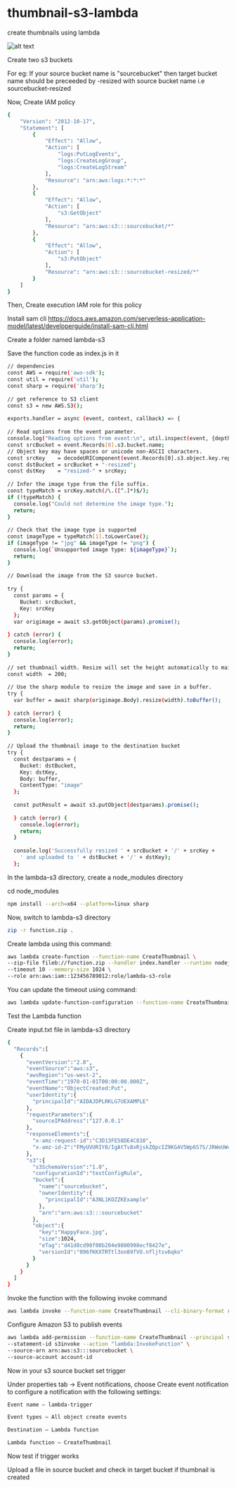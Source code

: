 # thumbnail-s3-lambda
create thumbnails using lambda

![alt text](https://github.com/SeeYouOnCloud/thumbnail-s3-lambda/blob/main/CreateThumbnails.png?raw=true)

Create two s3 buckets 

For eg: If your source bucket name is "sourcebucket"
then target bucket name should be preceeded by -resized with source bucket name
i.e sourcebucket-resized

Now, Create IAM policy
```bash
{
    "Version": "2012-10-17",
    "Statement": [
        {
            "Effect": "Allow",
            "Action": [
                "logs:PutLogEvents",
                "logs:CreateLogGroup",
                "logs:CreateLogStream"
            ],
            "Resource": "arn:aws:logs:*:*:*"
        },
        {
            "Effect": "Allow",
            "Action": [
                "s3:GetObject"
            ],
            "Resource": "arn:aws:s3:::sourcebucket/*"
        },
        {
            "Effect": "Allow",
            "Action": [
                "s3:PutObject"
            ],
            "Resource": "arn:aws:s3:::sourcebucket-resized/*"
        }
    ]
}
```

Then, Create execution IAM role for this policy

Install sam cli 
https://docs.aws.amazon.com/serverless-application-model/latest/developerguide/install-sam-cli.html

Create a folder named lambda-s3

Save the function code as index.js in it
```bash
// dependencies
const AWS = require('aws-sdk');
const util = require('util');
const sharp = require('sharp');
                
// get reference to S3 client
const s3 = new AWS.S3();
                
exports.handler = async (event, context, callback) => {
                
// Read options from the event parameter.
console.log("Reading options from event:\n", util.inspect(event, {depth: 5}));
const srcBucket = event.Records[0].s3.bucket.name;
// Object key may have spaces or unicode non-ASCII characters.
const srcKey    = decodeURIComponent(event.Records[0].s3.object.key.replace(/\+/g, " "));
const dstBucket = srcBucket + "-resized";
const dstKey    = "resized-" + srcKey;
                
// Infer the image type from the file suffix.
const typeMatch = srcKey.match(/\.([^.]*)$/);
if (!typeMatch) {
  console.log("Could not determine the image type.");
  return;
}
                
// Check that the image type is supported
const imageType = typeMatch[1].toLowerCase();
if (imageType != "jpg" && imageType != "png") {
  console.log(`Unsupported image type: ${imageType}`);
  return;
}
                
// Download the image from the S3 source bucket.
                
try {
  const params = {
    Bucket: srcBucket,
    Key: srcKey
  };
  var origimage = await s3.getObject(params).promise();
                
} catch (error) {
  console.log(error);
  return;
}
                
// set thumbnail width. Resize will set the height automatically to maintain aspect ratio.
const width  = 200;
                
// Use the sharp module to resize the image and save in a buffer.
try {
  var buffer = await sharp(origimage.Body).resize(width).toBuffer();
                
} catch (error) {
  console.log(error);
  return;
}
                
// Upload the thumbnail image to the destination bucket
try {
  const destparams = {
    Bucket: dstBucket,
    Key: dstKey,
    Body: buffer,
    ContentType: "image"
  };
                
  const putResult = await s3.putObject(destparams).promise();
                
  } catch (error) {
    console.log(error);
    return;
  }
                
  console.log('Successfully resized ' + srcBucket + '/' + srcKey +
    ' and uploaded to ' + dstBucket + '/' + dstKey);
  };
```

In the lambda-s3 directory, create a node_modules directory

cd node_modules
```bash
npm install --arch=x64 --platform=linux sharp
```

Now, switch to lambda-s3 directory
```bash
zip -r function.zip .
```

Create lambda using this command:
```bash
aws lambda create-function --function-name CreateThumbnail \
--zip-file fileb://function.zip --handler index.handler --runtime nodejs16.x \
--timeout 10 --memory-size 1024 \
--role arn:aws:iam::123456789012:role/lambda-s3-role
```

You can update the timeout using command:
```bash
aws lambda update-function-configuration --function-name CreateThumbnail --timeout 30
```

Test the Lambda function

Create input.txt file in lambda-s3 directory
```bash
{
  "Records":[
    {
      "eventVersion":"2.0",
      "eventSource":"aws:s3",
      "awsRegion":"us-west-2",
      "eventTime":"1970-01-01T00:00:00.000Z",
      "eventName":"ObjectCreated:Put",
      "userIdentity":{
        "principalId":"AIDAJDPLRKLG7UEXAMPLE"
      },
      "requestParameters":{
        "sourceIPAddress":"127.0.0.1"
      },
      "responseElements":{
        "x-amz-request-id":"C3D13FE58DE4C810",
        "x-amz-id-2":"FMyUVURIY8/IgAtTv8xRjskZQpcIZ9KG4V5Wp6S7S/JRWeUWerMUE5JgHvANOjpD"
      },
      "s3":{
        "s3SchemaVersion":"1.0",
        "configurationId":"testConfigRule",
        "bucket":{
          "name":"sourcebucket",
          "ownerIdentity":{
            "principalId":"A3NL1KOZZKExample"
          },
          "arn":"arn:aws:s3:::sourcebucket"
        },
        "object":{
          "key":"HappyFace.jpg",
          "size":1024,
          "eTag":"d41d8cd98f00b204e9800998ecf8427e",
          "versionId":"096fKKXTRTtl3on89fVO.nfljtsv6qko"
        }
      }
    }
  ]
}
```

Invoke the function with the following invoke command
```bash
aws lambda invoke --function-name CreateThumbnail --cli-binary-format raw-in-base64-out --invocation-type Event --payload file://input.txt output.txt
```

Configure Amazon S3 to publish events
```bash
aws lambda add-permission --function-name CreateThumbnail --principal s3.amazonaws.com \
--statement-id s3invoke --action "lambda:InvokeFunction" \
--source-arn arn:aws:s3:::sourcebucket \
--source-account account-id
```

Now in your s3 source bucket set trigger

Under properties tab -> Event notifications, choose Create event notification to configure a notification with the following settings:
```bash
Event name – lambda-trigger

Event types – All object create events

Destination – Lambda function

Lambda function – CreateThumbnail
```

Now test if trigger works

Upload a file in source bucket and check in target bucket if thumbnail is created
